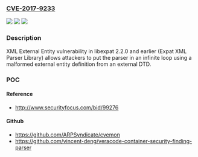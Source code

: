 ### [CVE-2017-9233](https://cve.mitre.org/cgi-bin/cvename.cgi?name=CVE-2017-9233)
![](https://img.shields.io/static/v1?label=Product&message=n%2Fa&color=blue)
![](https://img.shields.io/static/v1?label=Version&message=n%2Fa&color=blue)
![](https://img.shields.io/static/v1?label=Vulnerability&message=n%2Fa&color=brighgreen)

### Description

XML External Entity vulnerability in libexpat 2.2.0 and earlier (Expat XML Parser Library) allows attackers to put the parser in an infinite loop using a malformed external entity definition from an external DTD.

### POC

#### Reference
- http://www.securityfocus.com/bid/99276

#### Github
- https://github.com/ARPSyndicate/cvemon
- https://github.com/vincent-deng/veracode-container-security-finding-parser

